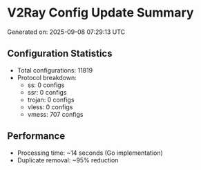 # V2Ray Config Update Summary
Generated on: 2025-09-08 07:29:13 UTC

## Configuration Statistics
- Total configurations: 11819
- Protocol breakdown:
  - ss: 0 configs
  - ssr: 0 configs
  - trojan: 0 configs
  - vless: 0 configs
  - vmess: 707 configs

## Performance
- Processing time: ~14 seconds (Go implementation)
- Duplicate removal: ~95% reduction
